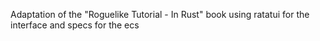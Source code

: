 Adaptation of the "Roguelike Tutorial - In Rust" book 
using ratatui for the interface
and specs for the ecs